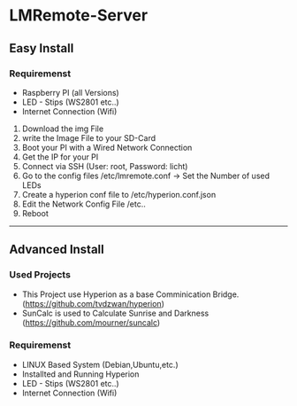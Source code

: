 # LMRemote-Server

## Easy Install

### Requiremenst
- Raspberry PI (all Versions)
- LED - Stips (WS2801 etc..)
- Internet Connection (Wifi)

1. Download the img File
2. write the Image File to your SD-Card
3. Boot your PI with a Wired Network Connection
4. Get the IP for your PI
5. Connect via SSH (User: root, Password: licht)
6. Go to the config files /etc/lmremote.conf -> Set the Number of used LEDs
7. Create a hyperion conf file to /etc/hyperion.conf.json
8. Edit the Network Config File /etc..
9. Reboot



---
## Advanced Install
### Used Projects

- This Project use Hyperion as a base Comminication Bridge. (https://github.com/tvdzwan/hyperion)
- SunCalc is used to Calculate Sunrise and Darkness (https://github.com/mourner/suncalc)

### Requiremenst

- LINUX Based System (Debian,Ubuntu,etc.)
- Installted and Running Hyperion
- LED - Stips (WS2801 etc..)
- Internet Connection (Wifi)

